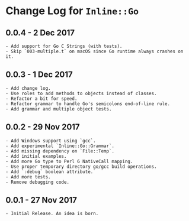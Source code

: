 # Change Log for `Inline::Go`

## 0.0.4 - 2 Dec 2017
    - Add support for Go C Strings (with tests).
    - Skip `003-multiple.t` on macOS since Go runtime always crashes on it.

## 0.0.3 - 1 Dec 2017
    - Add change log.
    - Use roles to add methods to objects instead of classes.
    - Refactor a bit for speed.
    - Refactor grammar to handle Go's semicolons end-of-line rule.
    - Add grammar and multiple object tests.

## 0.0.2 - 29 Nov 2017
    - Add Windows support using `gcc`.
    - Add experimental `Inline::Go::Grammar`.
    - Add missing dependency on `File::Temp`.
    - Add initial examples.
    - Add more Go type to Perl 6 NativeCall mapping.
    - Use proper temporary directory go/gcc build operations.
    - Add `:debug` boolean attribute.
    - Add more tests.
    - Remove debugging code.

## 0.0.1 - 27 Nov 2017
    - Initial Release. An idea is born.
